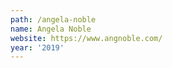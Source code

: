 ```yaml
---
path: /angela-noble
name: Angela Noble
website: https://www.angnoble.com/
year: '2019'
---
```

